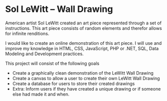 # Sol LeWitt – Wall Drawing

American artist Sol LeWitt created an art piece represented through a set of instructions. This art piece consists of random elements and therefor allows for infinite renditions.

I would like to create an online demonstration of this art piece. I will use and improve my knowledge in HTML, CSS, JavaScript, PHP or .NET, SQL, Data Modeling and Development practices.

This project will consist of the following goals
- Create a graphically clean demonstration of the LeWitt Wall Drawing
-	Create a canvas to allow a user to create their own LeWitt Wall Drawing
-	Create a database for users to store their created drawings
-	Extra: Inform users if they have created a unique drawing or if someone else had made it and when.
